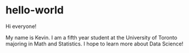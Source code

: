 # hello-world

Hi everyone!

My name is Kevin. I am a fifth year student at the University of Toronto majoring in Math and Statistics.
I hope to learn more about Data Science!
